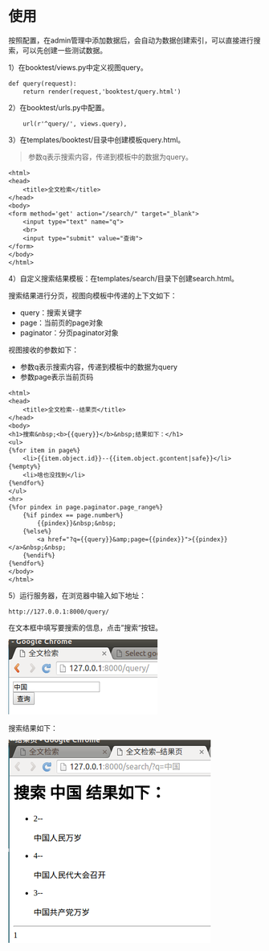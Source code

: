 # 使用

按照配置，在admin管理中添加数据后，会自动为数据创建索引，可以直接进行搜索，可以先创建一些测试数据。

1）在booktest/views.py中定义视图query。

```
def query(request):
    return render(request,'booktest/query.html')
```

2）在booktest/urls.py中配置。

```
    url(r'^query/', views.query),
```

3）在templates/booktest/目录中创建模板query.html。
> 参数q表示搜索内容，传递到模板中的数据为query。

```
<html>
<head>
    <title>全文检索</title>
</head>
<body>
<form method='get' action="/search/" target="_blank">
    <input type="text" name="q">
    <br>
    <input type="submit" value="查询">
</form>
</body>
</html>
```

4）自定义搜索结果模板：在templates/search/目录下创建search.html。

搜索结果进行分页，视图向模板中传递的上下文如下：
* query：搜索关键字
* page：当前页的page对象
* paginator：分页paginator对象

视图接收的参数如下：
* 参数q表示搜索内容，传递到模板中的数据为query
* 参数page表示当前页码

```
<html>
<head>
    <title>全文检索--结果页</title>
</head>
<body>
<h1>搜索&nbsp;<b>{{query}}</b>&nbsp;结果如下：</h1>
<ul>
{%for item in page%}
    <li>{{item.object.id}}--{{item.object.gcontent|safe}}</li>
{%empty%}
    <li>啥也没找到</li>
{%endfor%}
</ul>
<hr>
{%for pindex in page.paginator.page_range%}
    {%if pindex == page.number%}
        {{pindex}}&nbsp;&nbsp;
    {%else%}
        <a href="?q={{query}}&amp;page={{pindex}}">{{pindex}}</a>&nbsp;&nbsp;
    {%endif%}
{%endfor%}
</body>
</html>
```

5）运行服务器，在浏览器中输入如下地址：

```
http://127.0.0.1:8000/query/
```

在文本框中填写要搜索的信息，点击”搜索“按钮。

![使用](images/p3_2_1.png)

搜索结果如下：

![使用](images/p3_2_2.png)

